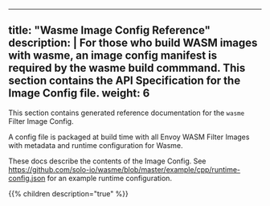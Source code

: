 
---
title: "Wasme Image Config Reference"
description: | 
  For those who build WASM images with wasme, an image config manifest is required by the wasme build commmand. This section contains the API Specification for the Image Config file.
weight: 6
---

This section contains generated reference documentation for the `wasme` Filter Image Config.

A config file is packaged at build time with all Envoy WASM Filter Images with metadata and runtime configuration for Wasme.

These docs describe the contents of the Image Config. See https://github.com/solo-io/wasme/blob/master/example/cpp/runtime-config.json
for an example runtime configuration.

{{% children description="true" %}}

